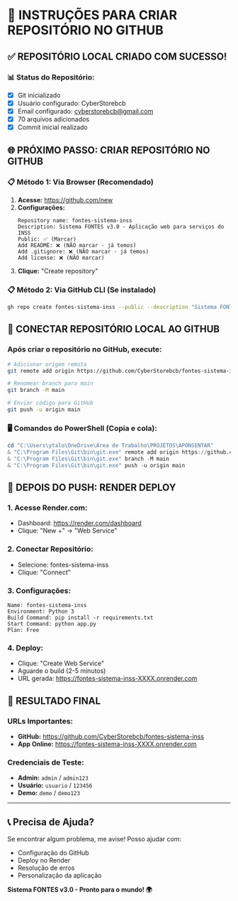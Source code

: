 # 🚀 INSTRUÇÕES PARA CRIAR REPOSITÓRIO NO GITHUB

## ✅ REPOSITÓRIO LOCAL CRIADO COM SUCESSO!

### 📊 Status do Repositório:
- [x] Git inicializado
- [x] Usuário configurado: CyberStorebcb
- [x] Email configurado: cyberstorebcb@gmail.com
- [x] 70 arquivos adicionados
- [x] Commit inicial realizado

## 🌐 PRÓXIMO PASSO: CRIAR REPOSITÓRIO NO GITHUB

### 📋 Método 1: Via Browser (Recomendado)

1. **Acesse:** https://github.com/new
2. **Configurações:**
   ```
   Repository name: fontes-sistema-inss
   Description: Sistema FONTES v3.0 - Aplicação web para serviços do INSS
   Public: ✅ (Marcar)
   Add README: ❌ (NÃO marcar - já temos)
   Add .gitignore: ❌ (NÃO marcar - já temos)
   Add license: ❌ (NÃO marcar)
   ```
3. **Clique:** "Create repository"

### 📋 Método 2: Via GitHub CLI (Se instalado)

```bash
gh repo create fontes-sistema-inss --public --description "Sistema FONTES v3.0 - Aplicação web para serviços do INSS"
```

## 🔗 CONECTAR REPOSITÓRIO LOCAL AO GITHUB

### Após criar o repositório no GitHub, execute:

```bash
# Adicionar origem remota
git remote add origin https://github.com/CyberStorebcb/fontes-sistema-inss.git

# Renomear branch para main
git branch -M main

# Enviar código para GitHub
git push -u origin main
```

### 🖥️ Comandos do PowerShell (Copia e cola):

```powershell
cd "C:\Users\ytalo\OneDrive\Área de Trabalho\PROJETOS\APONSENTAR"
& "C:\Program Files\Git\bin\git.exe" remote add origin https://github.com/CyberStorebcb/fontes-sistema-inss.git
& "C:\Program Files\Git\bin\git.exe" branch -M main
& "C:\Program Files\Git\bin\git.exe" push -u origin main
```

## 🎯 DEPOIS DO PUSH: RENDER DEPLOY

### 1. **Acesse Render.com:**
   - Dashboard: https://render.com/dashboard
   - Clique: "New +" → "Web Service"

### 2. **Conectar Repositório:**
   - Selecione: fontes-sistema-inss
   - Clique: "Connect"

### 3. **Configurações:**
   ```
   Name: fontes-sistema-inss
   Environment: Python 3
   Build Command: pip install -r requirements.txt
   Start Command: python app.py
   Plan: Free
   ```

### 4. **Deploy:**
   - Clique: "Create Web Service"
   - Aguarde o build (2-5 minutos)
   - URL gerada: https://fontes-sistema-inss-XXXX.onrender.com

## 🎉 RESULTADO FINAL

### **URLs Importantes:**
- **GitHub:** https://github.com/CyberStorebcb/fontes-sistema-inss
- **App Online:** https://fontes-sistema-inss-XXXX.onrender.com

### **Credenciais de Teste:**
- **Admin:** `admin` / `admin123`
- **Usuário:** `usuario` / `123456`
- **Demo:** `demo` / `demo123`

---

## 📞 Precisa de Ajuda?

Se encontrar algum problema, me avise! Posso ajudar com:
- Configuração do GitHub
- Deploy no Render
- Resolução de erros
- Personalização da aplicação

**Sistema FONTES v3.0 - Pronto para o mundo! 🌍**
